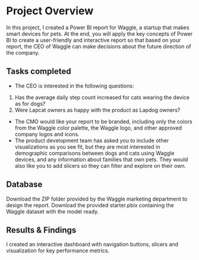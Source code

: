 # Project Overview
In this project, I created a Power BI report for Waggle, a startup that makes smart devices for pets. 
At the end, you will apply the key concepts of Power BI to create a user-friendly and interactive report so that based on your report,
the CEO of Waggle can make decisions about the future direction of the company.

## Tasks completed
- The CEO is interested in the following questions:
1. Has the average daily step count increased for cats wearing the device as for dogs?
2. Were Lapcat owners as happy with the product as Lapdog owners?
- The CMO would like your report to be branded, including only the colors from the Waggle color palette, the Waggle logo, and other approved company logos and icons.
- The product development team has asked you to include other visualizations as you see fit, but they are most interested in demographic comparisons between dogs and cats using Waggle devices, and any information about families that own pets. They would also like you to add slicers so they can filter and explore on their own.

## Database
Download the ZIP folder provided by the Waggle marketing department to design the report. Download the provided starter.pbix containing the Waggle dataset with the model ready.

## Results & Findings 
I created an interactive dashboard with navigation buttons, slicers and visualization for key performance metrics. 

